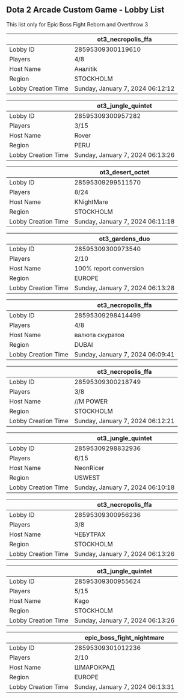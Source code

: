 ## Dota 2 Arcade Custom Game - Lobby List

This list only for Epic Boss Fight Reborn and Overthrow 3

|  | ot3_necropolis_ffa |
| ------ | ------ |
| Lobby ID | 28595309300119610 |
| Players | 4/8 |
| Host Name | Аналitik |
| Region | STOCKHOLM |
| Lobby Creation Time | Sunday, January 7, 2024 06:12:12 |


|  | ot3_jungle_quintet |
| ------ | ------ |
| Lobby ID | 28595309300957282 |
| Players | 3/15 |
| Host Name | Rover |
| Region | PERU |
| Lobby Creation Time | Sunday, January 7, 2024 06:13:26 |


|  | ot3_desert_octet |
| ------ | ------ |
| Lobby ID | 28595309299511570 |
| Players | 8/24 |
| Host Name | KNightMare |
| Region | STOCKHOLM |
| Lobby Creation Time | Sunday, January 7, 2024 06:11:18 |


|  | ot3_gardens_duo |
| ------ | ------ |
| Lobby ID | 28595309300973540 |
| Players | 2/10 |
| Host Name | 100% report conversion |
| Region | EUROPE |
| Lobby Creation Time | Sunday, January 7, 2024 06:13:28 |


|  | ot3_necropolis_ffa |
| ------ | ------ |
| Lobby ID | 28595309298414499 |
| Players | 4/8 |
| Host Name | валюта скуратов |
| Region | DUBAI |
| Lobby Creation Time | Sunday, January 7, 2024 06:09:41 |


|  | ot3_necropolis_ffa |
| ------ | ------ |
| Lobby ID | 28595309300218749 |
| Players | 3/8 |
| Host Name | //M POWER |
| Region | STOCKHOLM |
| Lobby Creation Time | Sunday, January 7, 2024 06:12:21 |


|  | ot3_jungle_quintet |
| ------ | ------ |
| Lobby ID | 28595309298832936 |
| Players | 6/15 |
| Host Name | NeonRicer |
| Region | USWEST |
| Lobby Creation Time | Sunday, January 7, 2024 06:10:18 |


|  | ot3_necropolis_ffa |
| ------ | ------ |
| Lobby ID | 28595309300956236 |
| Players | 3/8 |
| Host Name | ЧЕБУТРАХ |
| Region | STOCKHOLM |
| Lobby Creation Time | Sunday, January 7, 2024 06:13:26 |


|  | ot3_jungle_quintet |
| ------ | ------ |
| Lobby ID | 28595309300955624 |
| Players | 5/15 |
| Host Name | Kago |
| Region | STOCKHOLM |
| Lobby Creation Time | Sunday, January 7, 2024 06:13:26 |


|  | epic_boss_fight_nightmare |
| ------ | ------ |
| Lobby ID | 28595309301012236 |
| Players | 2/10 |
| Host Name | ШМАРОКРАД |
| Region | EUROPE |
| Lobby Creation Time | Sunday, January 7, 2024 06:13:31 |


